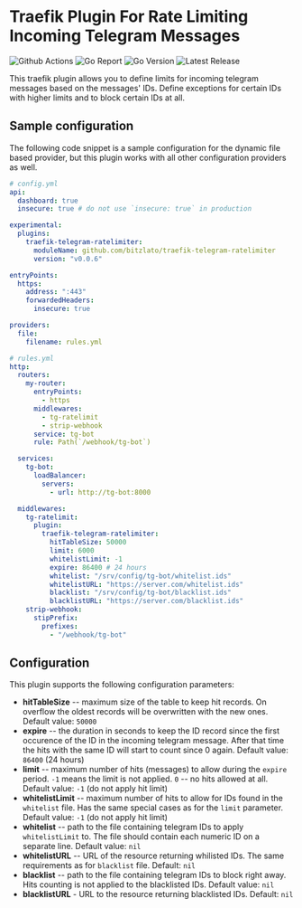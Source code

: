 # Traefik Plugin For Rate Limiting Incoming Telegram Messages

![Github Actions](https://img.shields.io/github/workflow/status/bitzlato/traefik-telegram-ratelimiter/Audit?style=flat-square) ![Go Report](https://goreportcard.com/badge/github.com/bitzlato/traefik-telegram-ratelimiter?style=flat-square) ![Go Version](https://img.shields.io/github/go-mod/go-version/bitzlato/traefik-telegram-ratelimiter?style=flat-square) ![Latest Release](https://img.shields.io/github/release/bitzlato/traefik-telegram-ratelimiter/all.svg?style=flat-square) 

This traefik plugin allows you to define limits for incoming telegram messages based on the messages' IDs. Define exceptions for certain IDs with higher limits and to block certain IDs at all.

## Sample configuration

The following code snippet is a sample configuration for the dynamic file based provider, but this plugin works with all other configuration providers as well.

```yaml
# config.yml
api:
  dashboard: true
  insecure: true # do not use `insecure: true` in production

experimental:
  plugins:
    traefik-telegram-ratelimiter:
      moduleName: github.com/bitzlato/traefik-telegram-ratelimiter
      version: "v0.0.6"

entryPoints:
  https:
    address: ":443"
    forwardedHeaders:
      insecure: true

providers:
  file:
    filename: rules.yml

# rules.yml
http:
  routers:
    my-router:
      entryPoints:
        - https
      middlewares:
        - tg-ratelimit
        - strip-webhook
      service: tg-bot
      rule: Path(`/webhook/tg-bot`)

  services:
    tg-bot:
      loadBalancer:
        servers:
          - url: http://tg-bot:8000

  middlewares:
    tg-ratelimit:
      plugin:
        traefik-telegram-ratelimiter:
          hitTableSize: 50000
          limit: 6000
          whitelistLimit: -1
          expire: 86400 # 24 hours
          whitelist: "/srv/config/tg-bot/whitelist.ids"
          whitelistURL: "https://server.com/whitelist.ids"
          blacklist: "/srv/config/tg-bot/blacklist.ids"
          blacklistURL: "https://server.com/blacklist.ids"
    strip-webhook:
      stipPrefix:
        prefixes:
          - "/webhook/tg-bot"
```

## Configuration

This plugin supports the following configuration parameters:

- **hitTableSize** -- maximum size of the table to keep hit records. On overflow the oldest records will be overwritten with the new ones. Default value: `50000`
- **expire** -- the duration in seconds to keep the ID record since the first occurence of the ID in the incoming telegram message. After that time the hits with the same ID will start to count since 0 again. Default value: `86400` (24 hours)
- **limit** -- maximum number of hits (messages) to allow during the `expire` period. `-1` means the limit is not applied. `0` -- no hits allowed at all. Default value: `-1` (do not apply hit limit)
- **whitelistLimit** -- maximum number of hits to allow for IDs found in the `whitelist` file. Has the same special cases as for the `limit` parameter. Default value: `-1` (do not apply hit limit)
- **whitelist** -- path to the file containing telegram IDs to apply `whitelistLimit` to. The file should contain each numeric ID on a separate line. Default value: `nil`
- **whitelistURL** -- URL of the resource returning whilisted IDs. The same requirements as for `blacklist` file. Default: `nil`
- **blacklist** -- path to the file containing telegram IDs to block right away. Hits counting is not applied to the blacklisted IDs. Default value: `nil`
- **blacklistURL** - URL to the resource returning blacklisted IDs. Default: `nil`

